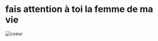 # fais attention à toi la femme de ma vie 

![coeur](https://www.google.com/url?sa=i&url=https%3A%2F%2Fen.wikipedia.org%2Fwiki%2FFile%3AHeart_icon_red_hollow.svg&psig=AOvVaw2yjhygsSVDLZLX_kJV9fdx&ust=1704688613291000&source=images&cd=vfe&opi=89978449&ved=0CBEQjRxqFwoTCKCPio-6yoMDFQAAAAAdAAAAABAD)